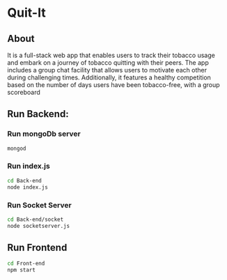 # Quit-It

## About
It is a full-stack web app that enables users to track their tobacco usage and embark on a journey of tobacco quitting with their peers. The app includes a group chat facility that allows users to motivate each other during challenging times. Additionally, it features a healthy competition based on the number of days users have been tobacco-free, with a group scoreboard

## Run Backend:

### Run mongoDb server
```bash
mongod
```
### Run index.js
```bash
cd Back-end
node index.js
```
### Run Socket Server
```bash
cd Back-end/socket
node socketserver.js
```
## Run Frontend

```bash
cd Front-end
npm start
```

